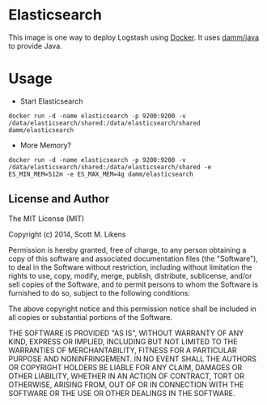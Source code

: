 Elasticsearch
=========

This image is one way to deploy Logstash using [Docker][docker].  It uses [damm/java][dammjava] to provide Java.

Usage
======

+ Start Elasticsearch

```shell
docker run -d -name elasticsearch -p 9200:9200 -v /data/elasticsearch/shared:/data/elasticsearch/shared damm/elasticsearch
```

+ More Memory?

```shell
docker run -d -name elasticsearch -p 9200:9200 -v /data/elasticsearch/shared:/data/elasticsearch/shared -e ES_MIN_MEM=512m -e ES_MAX_MEM=4g damm/elasticsearch
```


[docker]: http://www.docker.io
[dammjava]: http://github.com/damm/docker-java
[dammelasticsearch]: http://github.com/damm/docker-elasticsearch
[dammredis]: http://github.com/damm/damm-redis

License and Author
-------------------

The MIT License (MIT)

Copyright (c) 2014, Scott M. Likens

Permission is hereby granted, free of charge, to any person obtaining a copy
of this software and associated documentation files (the "Software"), to deal
in the Software without restriction, including without limitation the rights
to use, copy, modify, merge, publish, distribute, sublicense, and/or sell
copies of the Software, and to permit persons to whom the Software is
furnished to do so, subject to the following conditions:

The above copyright notice and this permission notice shall be included in
all copies or substantial portions of the Software.

THE SOFTWARE IS PROVIDED "AS IS", WITHOUT WARRANTY OF ANY KIND, EXPRESS OR
IMPLIED, INCLUDING BUT NOT LIMITED TO THE WARRANTIES OF MERCHANTABILITY,
FITNESS FOR A PARTICULAR PURPOSE AND NONINFRINGEMENT. IN NO EVENT SHALL THE
AUTHORS OR COPYRIGHT HOLDERS BE LIABLE FOR ANY CLAIM, DAMAGES OR OTHER
LIABILITY, WHETHER IN AN ACTION OF CONTRACT, TORT OR OTHERWISE, ARISING FROM,
OUT OF OR IN CONNECTION WITH THE SOFTWARE OR THE USE OR OTHER DEALINGS IN
THE SOFTWARE.
